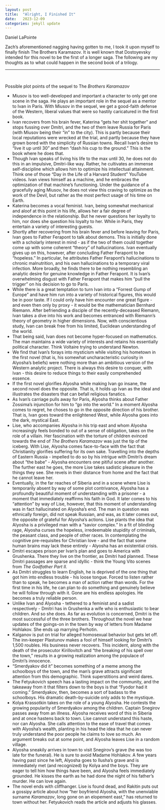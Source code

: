 ```yaml
---
layout: post
title:  "Alright, I Finished It"
date:   2023-12-09
categories: jekyll update
---
```


Daniel LaPointe

Zach’s aforementioned nagging having gotten to me, I took it upon myself to finally finish The Brothers Karamazov. It is well known that Dostoyevsky intended for this novel to be the first of a longer saga. The following are my thoughts as to what could happen in the second book of a trilogy.

---

&nbsp;

Possible plot points of the sequel to The *Brothers Karamazov*

* Miusov is too well-developed and important a character to only get one scene in the saga. He plays an important role in the sequel as a mentor to Ivan in Paris. With Miusov in the sequel, we get a good-faith defense of the Western, liberal values that were so hastily caricatured in the first book.
* Ivan recovers from his brain fever, Katerina “gets her shit together” and stops fussing over Dmitri, and the two of them leave Russia for Paris (with Miusov being their “in” to the city). This is partly because their local reputations were wrecked at the trial, and partly because they have grown bored with the simplicity of Russian towns. Recall Ivan’s desire to “live it up until 30” and then “dash his cup to the ground.” This is the book where he does that.
* Though Ivan speaks of living his life to the max until 30, he does not do this in an impulsive, Dmitri-like way. Rather, he cultivates an immense self-discipline which allows him to optimize his intellectual attainment. Think one of those “Day in the Life of a Harvard Student” YouTube videos. Ivan views himself as a machine, and he embraces the optimization of that machine’s functioning. Under the guidance of a gracefully aging Miusov, he does not view this craving to optimize as the work of the Devil, but rather as the most perfect usage of his time on Earth.
* Katerina becomes a vocal feminist. Ivan, being somewhat mechanical and aloof at this point in his life, allows her a fair degree of independence in the relationship. But he never questions her loyalty to him, nor does she question his loyalty to her. While in Paris, they entertain a variety of interesting guests.
* Shortly after recovering from his brain fever and before leaving for Paris, Ivan goes to Father Ferapont to talk about demons. This is initially done with a scholarly interest in mind - as if the two of them could together come up with some coherent “theory” of hallucinations. Ivan eventually gives up on this, however, after concluding Father Ferapont to be “hopeless.” In particular, he attributes Father Ferapont’s hallucinations to chronic malnutrition, and his own hallucinations to a temporary viral infection. More broadly, he finds there to be nothing resembling an analytic desire for genuine knowledge in Father Ferapont. It is Ivan’s overwhelming disgust with Father Ferapont that makes him “pull the trigger” on his decision to go to Paris.
* While there is a great temptation to turn Ivan into a “Forrest Gump of Europe” and have him run into a variety of historical figures, this would be in poor taste. If I could only have him encounter one great figure - and even then only by proxy - it would be the mathematician Bernhard Riemann. After befriending a disciple of the recently-deceased Riemann, Ivan takes a dive into his work and becomes entranced with Riemann’s theory of geometry in higher dimensions. Now, with conscientious study, Ivan can break free from his limited, Euclidean understanding of the world.
* That being said, Ivan does not become hyper-focused on mathematics. The man maintains a wide variety of interests and retains his essentially political character. Think Voltaire trying to understand Newton.
* We find that Ivan’s forays into mysticism while visiting his hometown in the first novel (that is, his somewhat uncharacteristic curiosity in Alyosha’s beliefs) were nothing more than an ambitious version of the Western analytic project. There is always this desire to conquer, with Ivan - this desire to reduce things to their easily comprehended essence.
* If the first novel glorifies Alyosha while making Ivan go insane, the second novel does the opposite. That is, it holds up Ivan as the ideal and illustrates the disasters that can befall religious fanatics.
* As Ivan’s carriage pulls away for Paris, Alyosha thinks about Father Zossima’s injunction for him to “go into the world.” In a moment Alyosha comes to regret, he choses to go in the opposite direction of his brother. That is, Ivan goes toward the enlightened West, while Alyosha goes into the dark, mystical East.
* Lise, who accompanies Alyosha in his trip east and whom Alyosha increasingly feels bonded to out of a sense of obligation, takes on the role of a villain. Her fascination with the torture of children evinced towards the end of *The Brothers Karamazov* was just the tip of the iceberg. With Lise, Alyosha comes face-to-face with the fact that Christianity glorifies suffering for its own sake.
Travelling into the depths of Eastern Russia - impelled to do so by his intrigue with Dmitri’s dream about “the babe” - Alyosha encounters one pitiful scene after another. The further east he goes, the more Lise takes sadistic pleasure in the things they see. She revels in their distance from home and the fact that he cannot leave her.
* Eventually, in the far reaches of Siberia and in a scene where Lise is temporarily absent by way of some plot contrivance, Alyosha has a profoundly beautiful moment of understanding with a prisoner - a moment that immediately reaffirms his faith in God. It later comes to his “attention” by way of Lise, however, that this moment of understanding was in fact hallucinated on Alyosha’s end. The man in question was ethnically foreign, did not speak Russian, and was, as it later comes out, the opposite of grateful for Alyosha’s actions. Lise plants the idea that Alyosha is a privileged man with a “savior complex.” In a fit of blinding rage, Alyosha curses the hopeless, irredeemable stupidity of criminals, the peasant class, and people of other races. In contemplating the cognitive pre-requisites for Christian love - and the fact that some human brains may lack these entirely - Alyosha has an existential crisis.
* Dmitri escapes prison per Ivan’s plan and goes to America with Grushenka. There they live on the frontier, as Dmitri had planned. These Dmitri passages are sparse and idyllic - think the Young Vito scenes from *The Godfather Part II.*
* As Dmitri struggles to learn English, he is deprived of the one thing that got him into endless trouble - his loose tongue. Forced to listen rather than to speak, he becomes a man of action rather than words. For the first time in his life, he can plan to do something and genuinely believe he will follow through with it. Gone are his endless apologies. He becomes a truly reliable person.
* Unlike Ivan and Alyosha - tethered to a feminist and a sadist respectively - Dmitri has in Grushenka a wife who is enthusiastic to bear children. And so she does. As far as evolution is concerned, Dmitri is the most successful of the three brothers.
Throughout the novel we hear updates of the goings-on in the town by way of letters from Madame Hohlakov. She ends up marrying Perhotin.
* Kalganov is put on trial for alleged homosexual behavior but gets let off.
The inn-keeper Plastunov makes a fool of himself looking for Dmitri’s 1,500 roubles. His business never recovers. This incident, along with the death of the prosecutor Kirillovitch and “the breaking of his spell over the town,” results in a growing realization among the populace of Dmitri’s innocence.
* “Smerdyakov did it” becomes something of a meme among the schoolboys of the town, and the man’s grave attracts significant attention from this demographic. Think superstitions and weird dares.
* The Fetyukovich speech has a lasting impact on the community, and the takeaway from it that filters down to the boys is that “Fyodor had it coming.” Smerdyakov, then, becomes a sort of badass to the schoolboys. His dramatic death-by-suicide only adds to the mystique.
* Kolya Krassotkin takes on the role of a young Alyosha. He contests the growing popularity of Smerdyakov among the children.
Captain Snegirov passes away from an illness. Alyosha receives word of this in Siberia and at once hastens back to town. Lise cannot understand this haste, nor can Alyosha. She calls attention to the ease of travel that comes with Alyosha’s wealth, planting in his head the idea that he can never truly understand the poor people he claims to love so much. An argument breaks out at some point, and Alyosha leaves Lise in a random village.
* Alyosha sneakily arrives in town to visit Snegirov’s grave (he was too late for the funeral). He is sure to avoid Madame Hohlakov. A few years having past since he left, Alyosha goes to Ilusha’s grave and is immediately met (and recognized) by Kolya and the boys. They are eager to tell him how things have been, and Alyosha feels immediately grounded. He kisses the earth as he had done the night of his father’s murder. He can love again.
* The novel ends with cliffhanger. Lise is found dead, and Rakitin puts out a gossipy article about how “her boyfriend Alyosha, with the unenviable surname *Karamazov*, long gone on an elopement east,” has returned to town without her. Fetyukovich reads the article and adjusts his glasses.